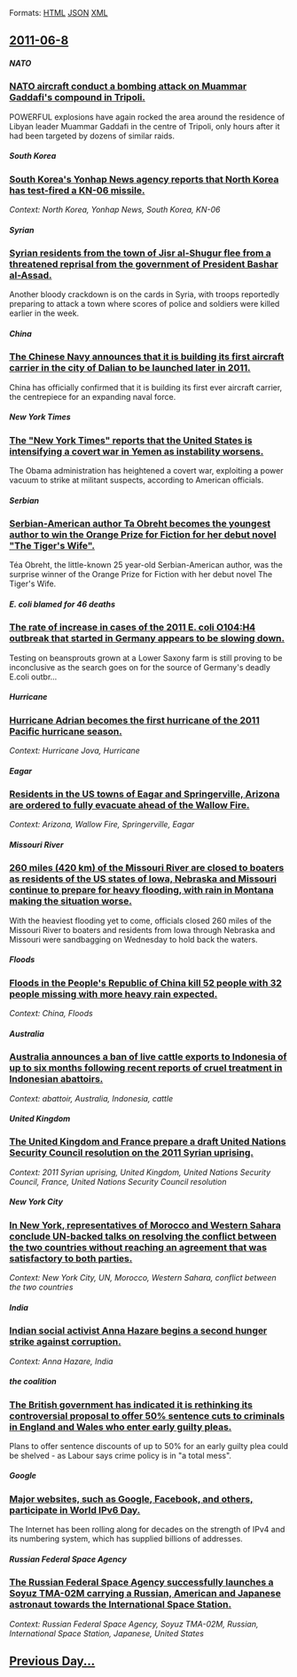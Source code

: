 
Formats: [HTML](2011/06/8/index.html)  [JSON](2011/06/8/index.json)  [XML](2011/06/8/index.xml)  

## [2011-06-8](/news/2011/06/8/index.md)

##### NATO
### [NATO aircraft conduct a bombing attack on Muammar Gaddafi's compound in Tripoli. ](/news/2011/06/8/nato-aircraft-conduct-a-bombing-attack-on-muammar-gaddafi-s-compound-in-tripoli.md)
POWERFUL explosions have again rocked the area around the residence of Libyan leader Muammar Gaddafi in the centre of Tripoli, only hours after it had been targeted by dozens of similar raids.

##### South Korea
### [South Korea's Yonhap News agency reports that North Korea has test-fired a KN-06 missile. ](/news/2011/06/8/south-korea-s-yonhap-news-agency-reports-that-north-korea-has-test-fired-a-kn-06-missile.md)
_Context: North Korea, Yonhap News, South Korea, KN-06_

##### Syrian
### [Syrian residents from the town of Jisr al-Shugur flee from a threatened reprisal from the government of President Bashar al-Assad. ](/news/2011/06/8/syrian-residents-from-the-town-of-jisr-al-shugur-flee-from-a-threatened-reprisal-from-the-government-of-president-bashar-al-assad.md)
Another bloody crackdown is on the cards in Syria, with troops reportedly preparing to attack a town where scores of police and soldiers were killed earlier in the week.

##### China
### [The Chinese Navy announces that it is building its first aircraft carrier in the city of Dalian to be launched later in 2011. ](/news/2011/06/8/the-chinese-navy-announces-that-it-is-building-its-first-aircraft-carrier-in-the-city-of-dalian-to-be-launched-later-in-2011.md)
China has officially confirmed that it is building its first ever aircraft carrier, the centrepiece for an expanding naval force.

##### New York Times
### [The "New York Times" reports that the United States is intensifying a covert war in Yemen as instability worsens. ](/news/2011/06/8/the-new-york-times-reports-that-the-united-states-is-intensifying-a-covert-war-in-yemen-as-instability-worsens.md)
The Obama administration has heightened a covert war, exploiting a power vacuum to strike at militant suspects, according to American officials.

##### Serbian
### [Serbian-American author Ta Obreht becomes the youngest author to win the Orange Prize for Fiction for her debut novel "The Tiger's Wife". ](/news/2011/06/8/serbian-american-author-tea-obreht-becomes-the-youngest-author-to-win-the-orange-prize-for-fiction-for-her-debut-novel-the-tiger-s-wife.md)
T&eacute;a Obreht, the little-known 25 year-old Serbian-American author, was the surprise winner of the Orange Prize for Fiction with her debut novel The Tiger&#039;s Wife.

##### E. coli blamed for 46 deaths
### [The rate of increase in cases of the 2011 E. coli O104:H4 outbreak that started in Germany appears to be slowing down. ](/news/2011/06/8/the-rate-of-increase-in-cases-of-the-2011-e-coli-o104-h4-outbreak-that-started-in-germany-appears-to-be-slowing-down.md)
Testing on beansprouts grown at a Lower Saxony farm is still proving to be inconclusive as the search goes on for the source of Germany&#39;s deadly E.coli outbr...

##### Hurricane
### [Hurricane Adrian becomes the first hurricane of the 2011 Pacific hurricane season. ](/news/2011/06/8/hurricane-adrian-becomes-the-first-hurricane-of-the-2011-pacific-hurricane-season.md)
_Context: Hurricane Jova, Hurricane_

##### Eagar
### [Residents in the US towns of Eagar and Springerville, Arizona are ordered to fully evacuate ahead of the Wallow Fire. ](/news/2011/06/8/residents-in-the-us-towns-of-eagar-and-springerville-arizona-are-ordered-to-fully-evacuate-ahead-of-the-wallow-fire.md)
_Context: Arizona, Wallow Fire, Springerville, Eagar_

##### Missouri River
### [260 miles (420 km) of the Missouri River are closed to boaters as residents of the US states of Iowa, Nebraska and Missouri continue to prepare for heavy flooding, with rain in Montana making the situation worse. ](/news/2011/06/8/260-miles-420-km-of-the-missouri-river-are-closed-to-boaters-as-residents-of-the-us-states-of-iowa-nebraska-and-missouri-continue-to-prep.md)
With the heaviest flooding yet to come, officials closed 260 miles of the Missouri River to boaters and residents from Iowa through Nebraska and Missouri were sandbagging on Wednesday to hold back the waters.

##### Floods
### [Floods in the People's Republic of China kill 52 people with 32 people missing with more heavy rain expected. ](/news/2011/06/8/floods-in-the-people-s-republic-of-china-kill-52-people-with-32-people-missing-with-more-heavy-rain-expected.md)
_Context: China, Floods_

##### Australia
### [Australia announces a ban of live cattle exports to Indonesia of up to six months following recent reports of cruel treatment in Indonesian abattoirs. ](/news/2011/06/8/australia-announces-a-ban-of-live-cattle-exports-to-indonesia-of-up-to-six-months-following-recent-reports-of-cruel-treatment-in-indonesian.md)
_Context: abattoir, Australia, Indonesia, cattle_

##### United Kingdom
### [The United Kingdom and France prepare a draft United Nations Security Council resolution on the 2011 Syrian uprising. ](/news/2011/06/8/the-united-kingdom-and-france-prepare-a-draft-united-nations-security-council-resolution-on-the-2011-syrian-uprising.md)
_Context: 2011 Syrian uprising, United Kingdom, United Nations Security Council, France, United Nations Security Council resolution_

##### New York City
### [In New York, representatives of Morocco and Western Sahara conclude UN-backed talks on resolving the conflict between the two countries without reaching an agreement that was satisfactory to both parties. ](/news/2011/06/8/in-new-york-representatives-of-morocco-and-western-sahara-conclude-un-backed-talks-on-resolving-the-conflict-between-the-two-countries-with.md)
_Context: New York City, UN, Morocco, Western Sahara, conflict between the two countries_

##### India
### [Indian social activist Anna Hazare begins a second hunger strike against corruption. ](/news/2011/06/8/indian-social-activist-anna-hazare-begins-a-second-hunger-strike-against-corruption.md)
_Context: Anna Hazare, India_

##### the coalition
### [The British government has indicated it is rethinking its controversial proposal to offer 50% sentence cuts to criminals in England and Wales who enter early guilty pleas. ](/news/2011/06/8/the-british-government-has-indicated-it-is-rethinking-its-controversial-proposal-to-offer-50-sentence-cuts-to-criminals-in-england-and-wale.md)
Plans to offer sentence discounts of up to 50% for an early guilty plea could be shelved - as Labour says crime policy is in &quot;a total mess&quot;.

##### Google
### [Major websites, such as Google, Facebook, and others, participate in World IPv6 Day. ](/news/2011/06/8/major-websites-such-as-google-facebook-and-others-participate-in-world-ipv6-day.md)
The Internet has been rolling along for decades on the strength of IPv4 and its numbering system, which has supplied billions of addresses. 

##### Russian Federal Space Agency
### [The Russian Federal Space Agency successfully launches a Soyuz TMA-02M carrying a Russian, American and Japanese astronaut towards the International Space Station. ](/news/2011/06/8/the-russian-federal-space-agency-successfully-launches-a-soyuz-tma-02m-carrying-a-russian-american-and-japanese-astronaut-towards-the-inter.md)
_Context: Russian Federal Space Agency, Soyuz TMA-02M, Russian, International Space Station, Japanese, United States_

## [Previous Day...](/news/2011/06/7/index.md)


